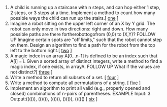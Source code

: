 1.  A child is running up a staircase with n steps, and can hop either 1 step, 2 steps, or 3 steps at a time. Implement a method to count how many possible ways the child can run up the stairs.[ [one][101] ]
2. Imagine a robot sitting on the upper left corner of an X by Y grid. The robot can only move in two directions: right and down. How many possible paths are there fortherobottogofrom (0,0) to (X,Y)?
FOLLOW UP
Imagine certain spots are "off limits," such that the robot cannot step on them. Design an algorithm to find a path for the robot from the top left to the bottom right.[ [two][102] ]
3. A magic index in an array A[0...n-1] is defined to be an index such that A[i] = i. Given a sorted array of distinct integers, write a method to find a magic index, if one exists, in arrayA.
FOLLOW UP
What if the values are not distinct?[ [three][103] ]
4. Write a method to return all subsets of a set. [ [four][104] ]
5. Write a method to compute all permutations of a string. [ [five][105] ]
6. Implement an algorithm to print all valid (e.g., properly opened and closed) combinations of n-pairs of parentheses.
   EXAMPLE
   Input: 3
   Output:((())), (()()), (())(), ()(()), ()()() [ [six][106] ]
 

[101]:https://github.com/inadram/CrackingCode/tree/master/src/main/ConceptsAndAlgorithms/RecursionAndDynamicProgramming/One
[102]:https://github.com/inadram/CrackingCode/tree/master/src/main/ConceptsAndAlgorithms/RecursionAndDynamicProgramming/Two
[103]:https://github.com/inadram/CrackingCode/tree/master/src/main/ConceptsAndAlgorithms/RecursionAndDynamicProgramming/Three
[104]:https://github.com/inadram/CrackingCode/tree/master/src/main/ConceptsAndAlgorithms/RecursionAndDynamicProgramming/Four
[105]:https://github.com/inadram/CrackingCode/tree/master/src/main/ConceptsAndAlgorithms/RecursionAndDynamicProgramming/Five
[106]:https://github.com/inadram/CrackingCode/tree/master/src/main/ConceptsAndAlgorithms/RecursionAndDynamicProgramming/Six
